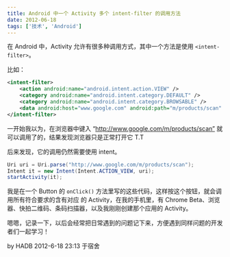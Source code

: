 ```yaml
---
title: Android 中一个 Activity 多个 intent-filter 的调用方法
date: 2012-06-18
tags: ['技术', 'Android']
---
```


在 Android 中，Activity 允许有很多种调用方式，其中一个方法是使用 `<intent-filter>`。

比如：

```xml
<intent-filter>
    <action android:name="android.intent.action.VIEW" />
    <category android:name="android.intent.category.DEFAULT" />
    <category android:name="android.intent.category.BROWSABLE" />
    <data android:host="www.google.com" android:path="m/products/scan" android:scheme="http" />
</intent-filter>
```

一开始我以为，在浏览器中键入 “http://www.google.com/m/products/scan” 就可以调用了的，结果发现浏览器只是正常打开它 T.T

后来发现，它的调用仍然需要使用 intent。

```java
Uri uri = Uri.parse("http://www.google.com/m/products/scan");
Intent it = new Intent(Intent.ACTION_VIEW, uri);
startActivity(it);
```

我是在一个 Button 的 `onClick()` 方法里写的这些代码，这样按这个按钮，就会调用所有符合要求的含有对应 <intent-filter> 的 Activity，在我的手机里，有 Chrome Beta、浏览器、快拍二维码、条码扫描器，以及我刚刚创建那个应用的 Activity。

嗯嗯，记录一下，以后会经常把日常遇到的问题记下来，方便遇到同样问题的开发者们一起学习！

by HADB
2012-6-18 23:13 于宿舍
